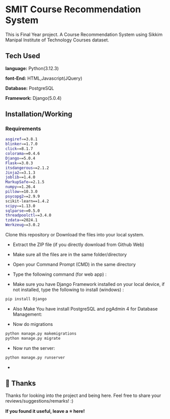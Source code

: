 # SMIT Course Recommendation System
 This is Final Year project.
A Course Recommendation System using Sikkim Manipal Institute of Technology Courses dataset.

## Tech Used

**language:** Python(3.12.3)

**font-End:** HTML,Javascript(JQuery)

**Database:** PostgreSQL

**Framework:** Django(5.0.4)

## Installation/Working
### Requirements
```bash
asgiref==3.8.1
blinker==1.7.0
click==8.1.7
colorama==0.4.6
Django==5.0.4
Flask==3.0.3
itsdangerous==2.1.2
Jinja2==3.1.3
joblib==1.4.0
MarkupSafe==2.1.5
numpy==1.26.4
pillow==10.3.0
psycopg2==2.9.9
scikit-learn==1.4.2
scipy==1.13.0
sqlparse==0.5.0
threadpoolctl==3.4.0
tzdata==2024.1
Werkzeug==3.0.2
```

Clone this repository or Download the files into your local system. 

- Extract the ZIP file (if you directly download from Github Web)
- Make sure all the files are in the same folder/directory
- Open your Command Prompt (CMD) in the same directory 
- Type the following command (for web app) :

- Make sure you have Django Framework installed on your local device, if not installed, type the following to install (windows) : 

```bash
pip install Django 
```
- Also Make You have install PostgreSQL and pgAdmin 4 for Database Management:
  
- Now do migrations
```bash
python manage.py makemigrations
python manage.py migrate
```
- Now run the server:
```bash
python manage.py runserver
```
- 
## 🚀 Thanks

Thanks for looking into the project and being here. Feel free to share your reviews/suggestions/remarks! :)

**If you found it useful, leave a ⭐ here!**
